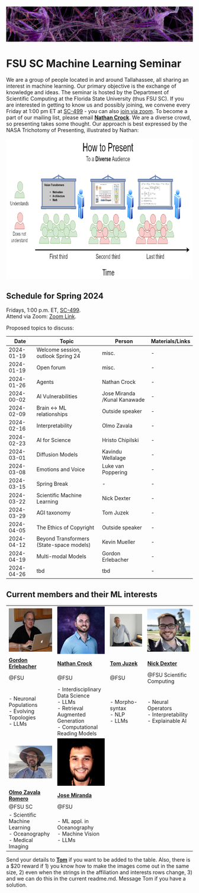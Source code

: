 ![Inspiring_banner](inspiring_banner2.jpg)

# FSU SC Machine Learning Seminar

We are a group of people located in and around Tallahassee, all sharing an interest in machine learning. Our primary objective is the exchange of knowledge and ideas. The seminar is hosted by the Department of Scientific Computing at the Florida State University (thus FSU SC). If you are interested in getting to know us and possibly joining, we convene every Friday at 1:00 pm ET at [SC-499](https://goo.gl/maps/BJLxE3Q7H1MTBqMu6) - you can also [join via zoom](https://fsu.zoom.us/j/9038137210). To become a part of our mailing list, please email [**Nathan Crock**](https://www.sc.fsu.edu/people?uid=ndc08). We are a diverse crowd, so presenting takes some thought. Our approach is best expressed by the NASA Trichotomy of Presenting, illustrated by Nathan: 

<div align="center">
<img src="member_jpgs/columbian_trichotomy.jpg" alt="columbian_trichotomy.jpg" width="900" height="380">
</div>

## Schedule for Spring 2024

Fridays, 1:00 p.m. ET, [SC-499](https://goo.gl/maps/BJLxE3Q7H1MTBqMu6). <br />
Attend via Zoom: [Zoom Link](https://fsu.zoom.us/j/9038137210). <br />

Proposed topics to discuss: 

| Date       | Topic        | Person | Materials/Links | 
|------------|--------------|--------|-----------------|
| 2024-01-19 | Welcome session, outlook Spring 24 | misc. |  - |
| 2024-01-19 | Open forum | misc. |  - | 
| 2024-01-26 | Agents | Nathan Crock |  - | 
| 2024-00-02 | AI Vulnerabilities  | Jose Miranda /Kunal Kanawade | - | 
| 2024-02-09| Brain <-> ML relationships | Outside speaker | - |
| 2024-02-16 | Interpretability | Olmo Zavala | - | 
| 2024-02-23 | AI for Science | Hristo Chipilski | - | 
| 2024-03-01 | Diffusion Models | Kavindu Wellalage| - | 
| 2024-03-08 | Emotions and Voice | Luke van Poppering | - | 
| 2024-03-15 | Spring Break | - | - |
| 2024-03-22 | Scientific Machine Learning | Nick Dexter | - |
| 2024-03-29 | AGI taxonomy | Tom Juzek | - | 
| 2024-04-05 | The Ethics of Copyright | Outside speaker | - | 
| 2024-04-12 | Beyond Transformers (State-space models)| Kevin Mueller | - |
| 2024-04-19 | Multi-modal Models | Gordon Erlebacher | - | 
| 2024-04-26 | tbd | tbd | - |


## Current members and their ML interests

|            |            |            |            | 
|------------|------------|------------|------------|
| <img src="member_jpgs/gerlebacher.jpg" alt="gerlebacher.jpg" width=200px> | <img src="member_jpgs/ncrock.jpg" alt="ncrock.jpg" width=200px> | <img src="member_jpgs/tjuzek2.jpg" alt="tjuzek.jpg" width=200px> | <img src="member_jpgs/ndexter.jpg" alt="ndexter.jpg" width=200px> |
| [**Gordon Erlebacher**](https://www.sc.fsu.edu/people/faculty?uid=gerlebacher) | [**Nathan Crock**](https://www.sc.fsu.edu/people?uid=ndc08) | [**Tom Juzek**](https://modlang.fsu.edu/person/tom-juzek) | [**Nick Dexter**](https://sites.google.com/view/ndexter) |
| @FSU | @FSU | @FSU |   @FSU Scientific Computing |
| - Neuronal Populations <br /> - Evolving Topologies <br /> - LLMs | - Interdisciplinary Data Science <br /> - LLMs <br /> - Retrieval Augmented Generation <br /> - Computational Reading Models | - Morpho-syntax <br /> - NLP <br /> - LLMs | - Neural Operators <br /> - Interpretability <br /> - Explainable AI |
| <img src="member_jpgs/olmoz.jpg" alt="olmoz.jpg" width=200px> | <img src="member_jpgs/jmiranda.jpg" alt="jmiranda.jpg" width=200px> |  | |
| [**Olmo Zavala Romero**](https://olmozavala.com/) | [**Jose Miranda**](https://olmozavala.com/)  |  |
| @FSU SC | @FSU |  |    |
| - Scientific Machine Learning <br /> - Oceanography <br /> - Medical Imaging | - ML appl. in Oceanography <br /> - Machine Vision <br /> - LLMs |  |  |







Send your details to [**Tom**](https://modlang.fsu.edu/person/tom-juzek) if you want to be added to the table. Also, there is a $20 reward if 1) you know how to make the images come out in the same size, 2) even when the strings in the affiliation and interests rows change, 3) and we can do this in the current readme.md. Message Tom if you have a solution. 


